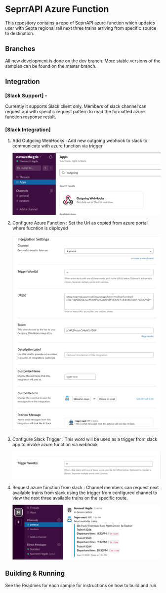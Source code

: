 # SeprrAPI Azure Function
This repository contains a repo of SeprrAPI azure function which updates user with Septa regional rail next three trains arriving from specific source to destination.

## Branches
All new development is done on the dev branch. More stable versions of the samples can be found on the master branch.

## Integration
### [Slack Support] - 
Currently it supports Slack client only. Members of slack channel can request api with specific request pattern to read the formatted azure function response result.

### [Slack Integration] 
  
  1. Add Outgoing WebHooks : Add new outgoing webhook to slack to communicate with azure function via trigger

     ![Image of Yaktocat](https://github.com/NavneetHegde/SeprrAPI/blob/dev/SeprrAPI/Images/AddWebHookApp.png?raw=true)
      
  2. Configure Azure Function : Set the Url as copied from azure portal where fucntion is deployed 
    
     ![Image of Yaktocat](https://github.com/NavneetHegde/SeprrAPI/blob/dev/SeprrAPI/Images/ConfigureWebHook.png?raw=true)
 
  3. Configure Slack Trigger : This word will be used as a trigger from slack app to invoke azure function via webhook
    
     ![Image of Yaktocat](https://github.com/NavneetHegde/SeprrAPI/blob/dev/SeprrAPI/Images/ConfigureTrigger.png?raw=true)
      
  4. Request azure function from slack : Channel members can request next available trains from slack using the trigger from configured 
     channel to view the next three available trains on the specific route.
    
     ![Image of Yaktocat](https://github.com/NavneetHegde/SeprrAPI/blob/dev/SeprrAPI/Images/SlackPayload.png?raw=true)
    
    
    
    

  
  


## Building & Running

See the Readmes for each sample for instructions on how to build and run.
